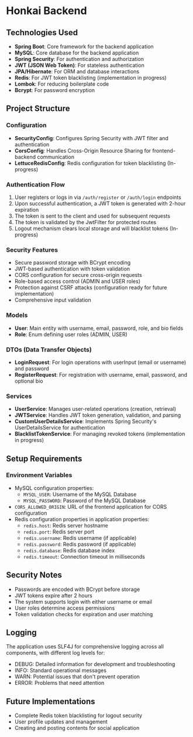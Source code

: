 # Honkai Backend

## Technologies Used
- **Spring Boot**: Core framework for the backend application
- **MySQL**: Core database for the backend application
- **Spring Security**: For authentication and authorization
- **JWT (JSON Web Token)**: For stateless authentication
- **JPA/Hibernate**: For ORM and database interactions
- **Redis**: For JWT token blacklisting (implementation in progress)
- **Lombok**: For reducing boilerplate code
- **Bcrypt**: For password encryption

## Project Structure

### Configuration
- **SecurityConfig**: Configures Spring Security with JWT filter and authentication
- **CorsConfig**: Handles Cross-Origin Resource Sharing for frontend-backend communication
- **LettuceRedisConfig**: Redis configuration for token blacklisting (In-progress)

### Authentication Flow
1. User registers or logs in via `/auth/register` or `/auth/login` endpoints
2. Upon successful authentication, a JWT token is generated with 2-hour expiration
3. The token is sent to the client and used for subsequent requests
4. The token is validated by the JwtFilter for protected routes
5. Logout mechanism clears local storage and will blacklist tokens (In-progress)

### Security Features
- Secure password storage with BCrypt encoding
- JWT-based authentication with token validation
- CORS configuration for secure cross-origin requests
- Role-based access control (ADMIN and USER roles)
- Protection against CSRF attacks (configuration ready for future implementation)
- Comprehensive input validation

### Models
- **User**: Main entity with username, email, password, role, and bio fields
- **Role**: Enum defining user roles (ADMIN, USER)

### DTOs (Data Transfer Objects)
- **LoginRequest**: For login operations with userInput (email or username) and password
- **RegisterRequest**: For registration with username, email, password, and optional bio

### Services
- **UserService**: Manages user-related operations (creation, retrieval)
- **JWTService**: Handles JWT token generation, validation, and parsing
- **CustomUserDetailsService**: Implements Spring Security's UserDetailsService for authentication
- **BlacklistTokenService**: For managing revoked tokens (implementation in progress)

## Setup Requirements

### Environment Variables
- MySQL configuration properties:
  - `MYSQL_USER`: Username of the MySQL Database
  - `MYSQL_PASSWORD`: Password of the MySQL Database
- `CORS_ALLOWED_ORIGIN`: URL of the frontend application for CORS configuration
- Redis configuration properties in application properties:
    - `redis.host`: Redis server hostname
    - `redis.port`: Redis server port
    - `redis.username`: Redis username (if applicable)
    - `redis.password`: Redis password (if applicable)
    - `redis.database`: Redis database index
    - `redis.timeout`: Connection timeout in milliseconds

## Security Notes
- Passwords are encoded with BCrypt before storage
- JWT tokens expire after 2 hours
- The system supports login with either username or email
- User roles determine access permissions
- Token validation checks for expiration and user matching

## Logging
The application uses SLF4J for comprehensive logging across all components, with different log levels for:
- DEBUG: Detailed information for development and troubleshooting
- INFO: Standard operational messages
- WARN: Potential issues that don't prevent operation
- ERROR: Problems that need attention

## Future Implementations
- Complete Redis token blacklisting for logout security
- User profile updates and management
- Creating and posting contents for social application